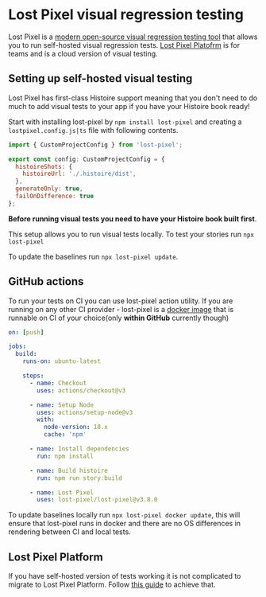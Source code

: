 # Lost Pixel visual regression testing

Lost Pixel is a [modern open-source visual regression testing tool](https://github.com/lost-pixel/lost-pixel) that allows you to run self-hosted visual regression tests. [Lost Pixel Platofrm](https://lost-pixel.com) is for teams and is a cloud version of visual testing.

## Setting up self-hosted visual testing

Lost Pixel has first-class Histoire support meaning that you don't need to do much to add visual tests to your app if you have your Histoire book ready!

Start with installing lost-pixel by `npm install lost-pixel` and creating a `lostpixel.config.js|ts` file with following contents. 

```javascript
import { CustomProjectConfig } from 'lost-pixel';

export const config: CustomProjectConfig = {
  histoireShots: {
    histoireUrl: './.histoire/dist',
  },
  generateOnly: true,
  failOnDifference: true
};
```
**Before running visual tests you need to have your Histoire book built first**.

This setup allows you to run visual tests locally. To test your stories run `npx lost-pixel`

To update the baselines run `npx lost-pixel update`.

## GitHub actions

To run your tests on CI you can use lost-pixel action utility. If you are running on any other CI provider - lost-pixel is a [docker image](https://hub.docker.com/r/lostpixel/lost-pixel) that is runnable on CI of your choice(only **within GitHub** currently though)

```yaml
on: [push]

jobs:
  build:
    runs-on: ubuntu-latest

    steps:
      - name: Checkout
        uses: actions/checkout@v3

      - name: Setup Node
        uses: actions/setup-node@v3
        with:
          node-version: 18.x
          cache: 'npm'

      - name: Install dependencies
        run: npm install

      - name: Build histoire
        run: npm run story:build

      - name: Lost Pixel
        uses: lost-pixel/lost-pixel@v3.8.0
```

To update baselines locally run `npx lost-pixel docker update`, this will ensure that lost-pixel runs in docker and there are no OS differences in rendering between CI and local tests.

## Lost Pixel Platform

If you have self-hosted version of tests working it is not complicated to migrate to Lost Pixel Platform. Follow [this guide](https://docs.lost-pixel.com/user-docs/setup/lost-pixel-platform) to achieve that.
